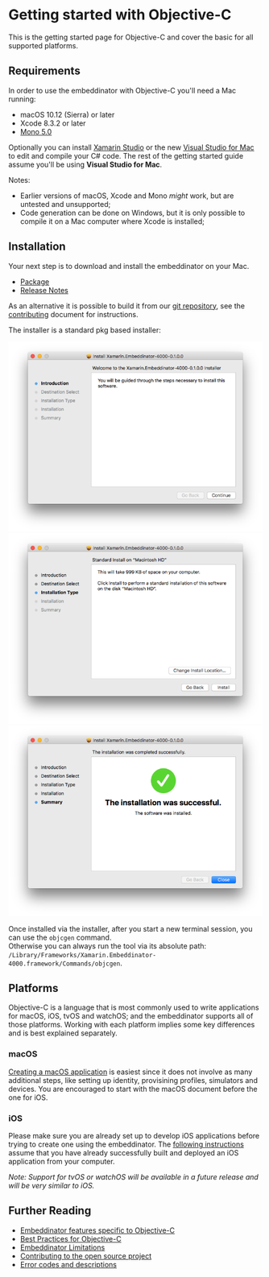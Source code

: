 # Getting started with Objective-C

This is the getting started page for Objective-C and cover the basic for all supported platforms.


## Requirements

In order to use the embeddinator with Objective-C you'll need a Mac running:

* macOS 10.12 (Sierra) or later
* Xcode 8.3.2 or later
* [Mono 5.0](http://www.mono-project.com/download/)

Optionally you can install [Xamarin Studio](https://developer.xamarin.com/guides/cross-platform/xamarin-studio/) or the new [Visual Studio for Mac](https://www.visualstudio.com/vs/visual-studio-mac/) to edit and compile your C# code. The rest of the getting started guide assume you'll be using **Visual Studio for Mac**.


Notes:

* Earlier versions of macOS, Xcode and Mono _might_ work, but are untested and unsupported;
* Code generation can be done on Windows, but it is only possible to compile it on a Mac computer where Xcode is installed;


## Installation

Your next step is to download and install the embeddinator on your Mac.

* [Package](https://dl.xamarin.com/embeddinator/Xamarin.Embeddinator-4000-0.1.0.28.pkg)
* [Release Notes](releases/Embeddinator-4000_0.1.md)

As an alternative it is possible to build it from our [git repository](https://github.com/mono/Embeddinator-4000/tree/objc), see the [contributing](Contributing.md) document for instructions.

The installer is a standard pkg based installer:

![Installer Introduction](Install1.png)
![Installer Install Type](Install2.png)
![Installer Summary](Install3.png)

Once installed via the installer, after you start a new terminal session, you can use the `objcgen` command.  
Otherwise you can always run the tool via its absolute path: `/Library/Frameworks/Xamarin.Embeddinator-4000.framework/Commands/objcgen`.

## Platforms

Objective-C is a language that is most commonly used to write applications for macOS, iOS, tvOS and watchOS; and the embeddinator supports all of those platforms. Working with each platform implies some key differences and is best explained separately.

### macOS

[Creating a macOS application](getting-started-objc-macos.md) is easiest since it does not involve as many additional steps, like setting up identity, provisining profiles, simulators and devices. You are encouraged to start with the macOS document before the one for iOS.

### iOS

Please make sure you are already set up to develop iOS applications before trying to create one using the embeddinator. The [following instructions](getting-started-objc-ios.md) assume that you have already successfully built and deployed an iOS application from your computer.

*Note: Support for tvOS or watchOS will be available in a future release and will be very similar to iOS.*


## Further Reading

* [Embeddinator features specific to Objective-C](ObjC.md)
* [Best Practices for Objective-C](BestPracticesObjC.md)
* [Embeddinator Limitations](Limitations.md)
* [Contributing to the open source project](Contributing.md)
* [Error codes and descriptions](errors.md)
